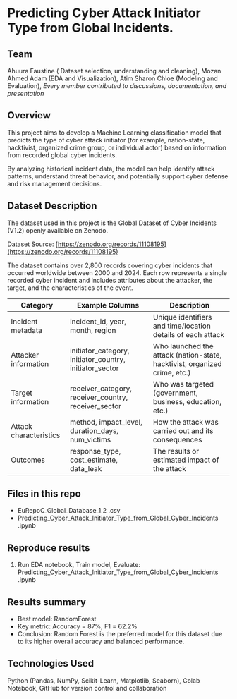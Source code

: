 # Predicting Cyber Attack Initiator Type from Global Incidents.

## Team
 Ahuura Faustine ( Dataset selection, understanding and cleaning), Mozan Ahmed Adam (EDA and Visualization), Atim Sharon Chloe (Modeling and Evaluation),
 *Every member contributed to discussions, documentation, and presentation*

## Overview
This project aims to develop a Machine Learning classification model that predicts the type of cyber attack initiator (for example, nation-state, hacktivist, organized crime group, or individual actor) based on information from recorded global cyber incidents.

By analyzing historical incident data, the model can help identify attack patterns, understand threat behavior, and potentially support cyber defense and risk management decisions.

## Dataset Description

The dataset used in this project is the Global Dataset of Cyber Incidents (V1.2) openly available on Zenodo.

Dataset Source: [https://zenodo.org/records/11108195](https://zenodo.org/records/11108195)

The dataset contains over 2,800 records covering cyber incidents that occurred worldwide between 2000 and 2024.
Each row represents a single recorded cyber incident and includes attributes about the attacker, the target, and the characteristics of the event.

| Category               | Example Columns                                                     | Description                                                        |
| ---------------------- | ------------------------------------------------------------- | ------------------------------------------------------------------------- |
| Incident metadata      | incident_id, year, month, region                      | Unique identifiers and time/location details of each attack               |
| Attacker information   | initiator_category, initiator_country, initiator_sector | Who launched the attack (nation-state, hacktivist, organized crime, etc.) |
| Target information     | receiver_category, receiver_country, receiver_sector    | Who was targeted (government, business, education, etc.)                  |
| Attack characteristics | method, impact_level, duration_days, num_victims      | How the attack was carried out and its consequences                       |
| Outcomes               | response_type, cost_estimate, data_leak                 | The results or estimated impact of the attack                             |



## Files in this repo
- EuRepoC_Global_Database_1.2 .csv
- Predicting_Cyber_Attack_Initiator_Type_from_Global_Cyber_Incidents .ipynb

## Reproduce results
1. Run EDA notebook, Train model, Evaluate: Predicting_Cyber_Attack_Initiator_Type_from_Global_Cyber_Incidents .ipynb

## Results summary
- Best model: RandomForest 
- Key metric: Accuracy = 87%, F1 = 62.2%
- Conclusion: Random Forest is the preferred model for this dataset due to its higher overall accuracy and balanced performance.

## Technologies Used
Python (Pandas, NumPy, Scikit-Learn, Matplotlib, Seaborn),
Colab Notebook,
GitHub for version control and collaboration








 





